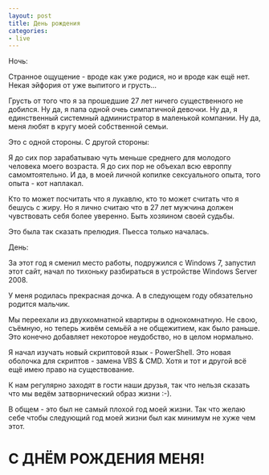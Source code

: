 ```yaml
---
layout: post
title: День рождения
categories:
- live
---
```

Ночь:

Странное ощущение - вроде как уже родися, но и вроде как ещё нет. Некая эйфория от уже выпитого и грусть...

Грусть от того что я за прошедшие 27 лет ничего существенного не добился. Ну да, я папа одной очеь симпатичной девочки. Ну да, я единственный системный администратор в маленькой компании. Ну да, меня любят в кругу моей собственной семьи.

Это с одной стороны. С другой стороны:

Я до сих пор зарабатываю чуть меньше среднего для молодого человека моего возраста. Я до сих пор не объехал всю европпу самомтоятельно. И да, в моей личной копилке сексуального опыта, того опыта - кот наплакал.

Кто то может посчитать что я лукавлю, кто то может считать что я бешусь с жиру. Но я лично считаю что в 27 лет мужчина должен чувствовать себя более уверенно. Быть хозяином своей судьбы.

Это была так сказать прелюдия. Пьесса только началась.

День:

За этот год я сменил место работы, подружился с Windows 7, запустил этот сайт, начал по тихоньку разбираться в устройстве Windows Server 2008. 

У меня родилась прекрасная дочка. А в следующем году обязательно родится мальчик.

Мы переехали из двухкомнатной квартиры в однокомнатную. Не свою, съёмную, но теперь живём семьёй а не общежитием, как было раньше. Это конечно добавляет некоторое неудобство, но в целом нормально.

Я начал изучать новый скриптовой язык - PowerShell. Это новая оболочка для скриптов - замена VBS & CMD. Хотя и тот и другой всё ещё имею право на существование.

К нам регулярно заходят в гости наши друзья, так что нельзя сказать что мы ведём затворнический образ жизни :-). 

В общем - это был не самый плохой год моей жизни. Так что желаю себе чтобы следующий год моей жизни был как минимум не хуже чем этот.

# С ДНЁМ РОЖДЕНИЯ МЕНЯ! #